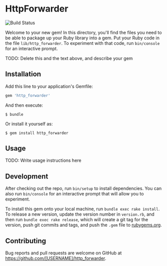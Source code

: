 # HttpForwarder
![Build Status](https://circleci.com/gh/leikir/http_forwarder.svg?style=shield)

Welcome to your new gem! In this directory, you'll find the files you need to be able to package up your Ruby library into a gem. Put your Ruby code in the file `lib/http_forwarder`. To experiment with that code, run `bin/console` for an interactive prompt.

TODO: Delete this and the text above, and describe your gem

## Installation

Add this line to your application's Gemfile:

```ruby
gem 'http_forwarder'
```

And then execute:

    $ bundle

Or install it yourself as:

    $ gem install http_forwarder

## Usage

TODO: Write usage instructions here

## Development

After checking out the repo, run `bin/setup` to install dependencies. You can also run `bin/console` for an interactive prompt that will allow you to experiment.

To install this gem onto your local machine, run `bundle exec rake install`. To release a new version, update the version number in `version.rb`, and then run `bundle exec rake release`, which will create a git tag for the version, push git commits and tags, and push the `.gem` file to [rubygems.org](https://rubygems.org).

## Contributing

Bug reports and pull requests are welcome on GitHub at https://github.com/[USERNAME]/http_forwarder.
